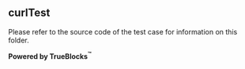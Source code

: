 ## curlTest

Please refer to the source code of the test case for information on this folder.

**Powered by TrueBlocks<sup>&trade;</sup>**

